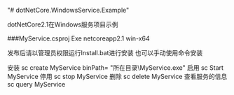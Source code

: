 "# dotNetCore.WindowsService.Example" 

dotNetCore2.1在Windows服务项目示例

###MyService.csproj
  <PropertyGroup>
    <OutputType>Exe</OutputType>
    <TargetFramework>netcoreapp2.1</TargetFramework>
    <RuntimeIdentifier>win-x64</RuntimeIdentifier>
  </PropertyGroup>


发布后请以管理员权限运行Install.bat进行安装
也可以手动使用命令安装

安装
sc create MyService binPath= "所在目录\MyService.exe"
启用
sc Start  MyService
停用
sc stop MyService
删除
sc delete MyService
查看服务的信息
sc query  MyService
